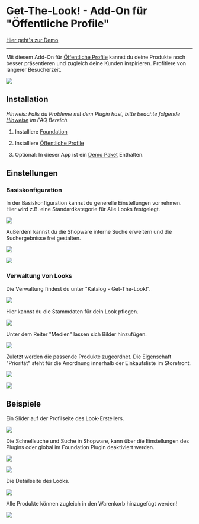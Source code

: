 # Get-The-Look! - Add-On für "Öffentliche Profile"

[Hier geht's zur Demo](https://https://demo.moori.net/Looks/)

---

Mit diesem Add-On für [Öffentliche Profile](../MoorlCreator/index.md) 
kannst du deine Produkte noch besser präsentieren und zugleich deine 
Kunden inspirieren. Profitiere von längerer Besucherzeit.

![](images/gtl-01.jpg)

## Installation

_Hinweis: Falls du Probleme mit dem Plugin hast, bitte beachte
folgende  [Hinweise](../faq.md) im FAQ Bereich._

1.  Installiere
    [Foundation](../MoorlFoundation/index.md)

2.  Installiere
    [Öffentliche Profile](../MoorlCreator/index.md)

3.  Optional: In dieser App ist ein
    [Demo Paket](../MoorlFoundation/demo-assistant.md)
    Enthalten.

## Einstellungen

### Basiskonfiguration

In der Basiskonfiguration kannst du generelle Einstellungen vornehmen. Hier wird z.B. eine
Standardkategorie für Alle Looks festgelegt.

![](images/gtl-07.jpg)

Außerdem kannst du die Shopware interne Suche erweitern und die Suchergebnisse frei gestalten.

![](images/gtl-08.jpg)

![](images/gtl-09.jpg)

### Verwaltung von Looks

Die Verwaltung findest du unter "Katalog - Get-The-Look!".

![](images/gtl-10.jpg)

Hier kannst du die Stammdaten für dein Look pflegen.

![](images/gtl-11.jpg)

Unter dem Reiter "Medien" lassen sich Bilder hinzufügen.

![](images/gtl-12.jpg)

Zuletzt werden die passende Produkte zugeordnet. Die Eigenschaft "Priorität" 
steht für die Anordnung innerhalb der Einkaufsliste im Storefront.

![](images/gtl-13.jpg)

![](images/gtl-14.jpg)

## Beispiele

Ein Slider auf der Profilseite des Look-Erstellers.

![](images/gtl-02.jpg)

Die Schnellsuche und Suche in Shopware, kann über die Einstellungen des Plugins oder global im Foundation
Plugin deaktiviert werden.

![](images/gtl-03.jpg)

![](images/gtl-04.jpg)

Die Detailseite des Looks.

![](images/gtl-05.jpg)

Alle Produkte können zugleich in den Warenkorb hinzugefügt werden!

![](images/gtl-06.jpg)
